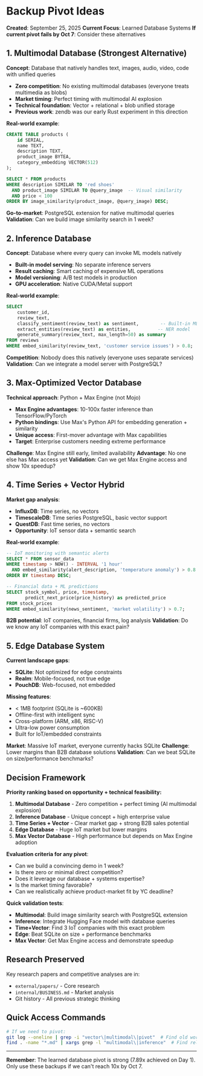 # Backup Pivot Ideas

**Created**: September 25, 2025
**Current Focus**: Learned Database Systems
**If current pivot fails by Oct 7**: Consider these alternatives

## 1. Multimodal Database (Strongest Alternative)

**Concept**: Database that natively handles text, images, audio, video, code with unified queries
- **Zero competition**: No existing multimodal databases (everyone treats multimedia as blobs)
- **Market timing**: Perfect timing with multimodal AI explosion
- **Technical foundation**: Vector + relational + blob unified storage
- **Previous work**: zendb was our early Rust experiment in this direction

**Real-world example**:
```sql
CREATE TABLE products (
    id SERIAL,
    name TEXT,
    description TEXT,
    product_image BYTEA,
    category_embedding VECTOR(512)
);

SELECT * FROM products
WHERE description SIMILAR TO 'red shoes'
  AND product_image SIMILAR TO @query_image  -- Visual similarity
  AND price < 100
ORDER BY image_similarity(product_image, @query_image) DESC;
```

**Go-to-market**: PostgreSQL extension for native multimodal queries
**Validation**: Can we build image similarity search in 1 week?

## 2. Inference Database

**Concept**: Database where every query can invoke ML models natively
- **Built-in model serving**: No separate inference servers
- **Result caching**: Smart caching of expensive ML operations
- **Model versioning**: A/B test models in production
- **GPU acceleration**: Native CUDA/Metal support

**Real-world example**:
```sql
SELECT
    customer_id,
    review_text,
    classify_sentiment(review_text) as sentiment,        -- Built-in ML
    extract_entities(review_text) as entities,          -- NER model
    generate_summary(review_text, max_length=50) as summary
FROM reviews
WHERE embed_similarity(review_text, 'customer service issues') > 0.8;
```

**Competition**: Nobody does this natively (everyone uses separate services)
**Validation**: Can we integrate a model server with PostgreSQL?

## 3. Max-Optimized Vector Database

**Technical approach**: Python + Max Engine (not Mojo)
- **Max Engine advantages**: 10-100x faster inference than TensorFlow/PyTorch
- **Python bindings**: Use Max's Python API for embedding generation + similarity
- **Unique access**: First-mover advantage with Max capabilities
- **Target**: Enterprise customers needing extreme performance

**Challenge**: Max Engine still early, limited availability
**Advantage**: No one else has Max access yet
**Validation**: Can we get Max Engine access and show 10x speedup?

## 4. Time Series + Vector Hybrid

**Market gap analysis**:
- **InfluxDB**: Time series, no vectors
- **TimescaleDB**: Time series PostgreSQL, basic vector support
- **QuestDB**: Fast time series, no vectors
- **Opportunity**: IoT sensor data + semantic search

**Real-world example**:
```sql
-- IoT monitoring with semantic alerts
SELECT * FROM sensor_data
WHERE timestamp > NOW() - INTERVAL '1 hour'
  AND embed_similarity(alert_description, 'temperature anomaly') > 0.8
ORDER BY timestamp DESC;

-- Financial data + ML predictions
SELECT stock_symbol, price, timestamp,
       predict_next_price(price_history) as predicted_price
FROM stock_prices
WHERE embed_similarity(news_sentiment, 'market volatility') > 0.7;
```

**B2B potential**: IoT companies, financial firms, log analysis
**Validation**: Do we know any IoT companies with this exact pain?

## 5. Edge Database System

**Current landscape gaps**:
- **SQLite**: Not optimized for edge constraints
- **Realm**: Mobile-focused, not true edge
- **PouchDB**: Web-focused, not embedded

**Missing features**:
- < 1MB footprint (SQLite is ~600KB)
- Offline-first with intelligent sync
- Cross-platform (ARM, x86, RISC-V)
- Ultra-low power consumption
- Built for IoT/embedded constraints

**Market**: Massive IoT market, everyone currently hacks SQLite
**Challenge**: Lower margins than B2B database solutions
**Validation**: Can we beat SQLite on size/performance benchmarks?

## Decision Framework

**Priority ranking based on opportunity + technical feasibility:**

1. **Multimodal Database** - Zero competition + perfect timing (AI multimodal explosion)
2. **Inference Database** - Unique concept + high enterprise value
3. **Time Series + Vector** - Clear market gap + strong B2B sales potential
4. **Edge Database** - Huge IoT market but lower margins
5. **Max Vector Database** - High performance but depends on Max Engine adoption

**Evaluation criteria for any pivot**:
- Can we build a convincing demo in 1 week?
- Is there zero or minimal direct competition?
- Does it leverage our database + systems expertise?
- Is the market timing favorable?
- Can we realistically achieve product-market fit by YC deadline?

**Quick validation tests**:
- **Multimodal**: Build image similarity search with PostgreSQL extension
- **Inference**: Integrate Hugging Face model with database queries
- **Time+Vector**: Find 3 IoT companies with this exact problem
- **Edge**: Beat SQLite on size + performance benchmarks
- **Max Vector**: Get Max Engine access and demonstrate speedup

## Research Preserved

Key research papers and competitive analyses are in:
- `external/papers/` - Core research
- `internal/BUSINESS.md` - Market analysis
- Git history - All previous strategic thinking

## Quick Access Commands

```bash
# If we need to pivot:
git log --oneline | grep -i "vector\|multimodal\|pivot"  # Find old work
find . -name "*.md" | xargs grep -l "multimodal\|inference"  # Find relevant docs
```

---

**Remember**: The learned database pivot is strong (7.89x achieved on Day 1). Only use these backups if we can't reach 10x by Oct 7.
